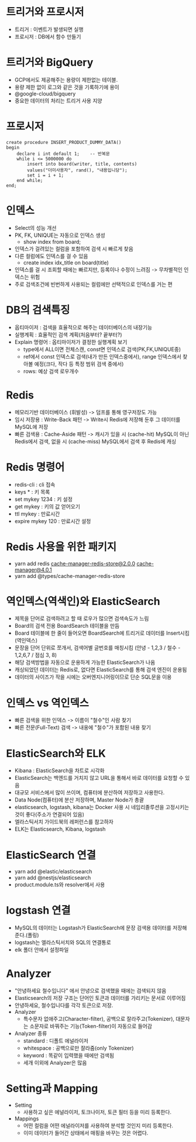 # 트리거와 프로시저

- 트리거 : 이벤트가 발생되면 실행
- 프로시저 : DB에서 함수 만들기

# 트리거와 BigQuery

- GCP에서도 제공해주는 용량이 제한없는 테이블.
- 용량 제한 없이 로그와 같은 것을 기록하기에 용이
- @google-cloud/bigquery
- 중요한 데이터의 처리는 트리거 사용 지양

# 프로시저

```
create procedure INSERT_PRODUCT_DUMMY_DATA()
begin
	declare i int default 1;	-- 반복문
	while i <= 5000000 do
		insert into board(writer, title, contents)
		values("더미사용자", rand(), "내용입니당");
		set i = i + 1;
	end while;
end;

```

# 인덱스

- Select의 성능 개선
- PK, FK, UNIQUE는 자동으로 인덱스 생성
  - show index from board;
- 인덱스가 걸려있는 컬럼을 포함하여 검색 시 빠르게 찾음
- 다른 컬럼에도 인덱스를 걸 수 있음
  - create index idx_title on board(title)
- 인덱스를 걸 시 조회할 때에는 빠르지만, 등록이나 수정이 느려짐 -> 무차별적인 인덱스는 위험
- 주로 검색조건에 빈번하게 사용되는 컬럼에만 선택적으로 인덱스를 거는 편

# DB의 검색특징

- 옵티마이저 : 검색을 효율적으로 해주는 데이터베이스의 내장기능
- 실행계획 : 효율적인 검색 계획(처음부터? 끝부터?)
- Explain 명령어 : 옵티마이저가 결정한 실행계획 보기
  - type에서 ALL이면 전체스캔, const면 인덱스로 검색(PK,FK,UNIQUE중)
  - ref에서 const 인덱스로 검색(내가 만든 인덱스중에서), range 인덱스에서 찾아볼 예정(크다, 작다 등 특정 범위 검색 중에서)
  - rows: 예상 검색 로우개수

# Redis

- 메모리기반 데이터베이스 (휘발성) -> 덤프를 통해 영구저장도 가능
- 임시 저장용 : Write-Back 패턴 -> Write시 Redis에 저장해 둔후 그 데이터를 MySQL에 저장
- 빠른 검색용 : Cache-Aside 패턴 -> 캐시가 있을 시 (cache-hit) MySQL이 아닌 Redis에서 검색, 없을 시 (cache-miss) MySQL에서 검색 후 Redis에 캐싱

# Redis 명령어

- redis-cli : cli 접속
- keys \* : 키 목록
- set mykey 1234 : 키 설정
- get mykey : 키의 값 얻어오기
- ttl mykey : 만료시간
- expire mykey 120 : 만료시간 설정

# Redis 사용을 위한 패키지

- yarn add redis cache-manager-redis-store@2.0.0 cache-manager@4.0.1
- yarn add @types/cache-manager-redis-store

# 역인덱스(역색인)와 ElasticSearch

- 제목을 단어로 검색하려고 할 때 로우가 많으면 검색속도가 느림
- Board의 검색 전용 BoardSearch 테이블을 만듬
- Board 테이블에 한 줄이 들어오면 BoardSearch에 트리거로 데이터를 Insert시킴(역인덱스)
- 문장을 단어 단위로 쪼개서, 검색어별 글번호를 매칭시킴 (안녕 - 1,2,3 / 철수 - 1,2,6,7 / 점심 3, 8)
- 해당 검색방법을 자동으로 운용하게 가능한 ElasticSearch가 나옴
- 캐싱되었던 데이터는 Redis로, 없다면 ElasticSearch를 통해 검색 엔진이 운용됨
- 데이터의 사이즈가 작을 시에는 오버엔지니어링이므로 단순 SQL문을 이용

# 인덱스 vs 역인덱스

- 빠른 검색을 위한 인덱스 -> 이름이 "철수"인 사람 찾기
- 빠른 전문(Full-Text) 검색 -> 내옹에 "철수"가 포함된 내용 찾기

# ElasticSearch와 ELK

- Kibana : ElasticSearch을 차트로 시각화
- ElasticSearch는 백엔드를 거치지 않고 URL을 통해서 바로 데이터를 요청할 수 있음
- 대규모 서비스에서 많이 쓰이며, 컴퓨터에 분산하여 저장하고 사용한다.
- Data Node(컴퓨터)에 분산 저장하며, Master Node가 총괄
- elasticsearch, logstash, kibana는 Docker 사용 시 네임리졸루션을 고정시키는 것이 좋다(주소가 연결되어 있음)
- 엘라스틱서치 가이드북의 레퍼런스를 참고하자
- ELK는 Elasticsearch, Kibana, logstash

# ElasticSearch 연결

- yarn add @elastic/elasticsearch
- yarn add @nestjs/elasticsearch
- product.module.ts와 resolver에서 사용

# logstash 연결

- MySQL의 데이터는 Logstash가 ElasticSearch에 문장 검색용 데이터를 저장해준다.(폴링)
- logstash는 엘라스틱서치와 SQL의 연결통로
- elk 폴더 안에서 설정파일

# Analyzer

- "안녕하세요 철수입니다" 에서 안녕으로 검색했을 때에는 검색되지 않음
- Elasticsearch의 저장 구조는 단어인 토큰과 데이터를 가리키는 문서로 이루어짐
- 안녕하세요, 철수입니다를 각각 토큰으로 저장.
- Analyzer
  - 특수문자 없애주고(Character-filter), 공백으로 잘라주고(Tokenizer), 대문자는 소문자로 바꿔주는 기능(Token-filter)이 자동으로 들어감
- Analyzer 종류
  - standard : 디폴트 에널라이저
  - whitespace : 공백으로만 잘라줌(only Tokenizer)
  - keyword : 똑같이 입력했을 때에만 검색됨
  - 세개 이외에 Analyzer은 많음

# Setting과 Mapping

- Setting
  - 사용하고 싶은 에널라이저, 토크나이저, 토큰 필터 등을 미리 등록한다.
- Mappings
  - 어떤 컬럼을 어떤 에널라이저를 사용하여 분석할 것인지 미리 등록한다.
  - 이미 데이터가 들어간 상태에서 매핑을 바꾸는 것은 어렵다.
